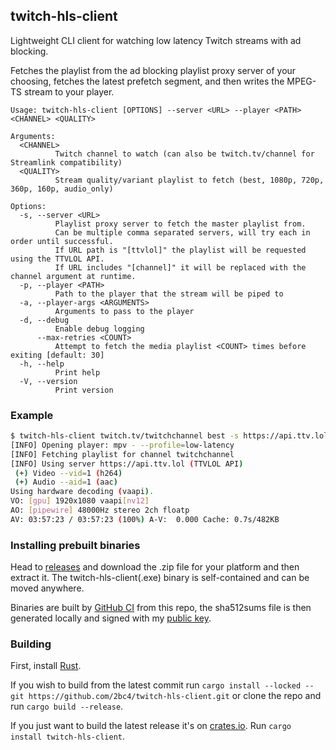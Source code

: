 ## twitch-hls-client
Lightweight CLI client for watching low latency Twitch streams with ad blocking.

Fetches the playlist from the ad blocking playlist proxy server of your choosing, fetches the latest prefetch segment, and then writes the MPEG-TS stream to your player.

```
Usage: twitch-hls-client [OPTIONS] --server <URL> --player <PATH> <CHANNEL> <QUALITY>

Arguments:
  <CHANNEL>
          Twitch channel to watch (can also be twitch.tv/channel for Streamlink compatibility)
  <QUALITY>
          Stream quality/variant playlist to fetch (best, 1080p, 720p, 360p, 160p, audio_only)

Options:
  -s, --server <URL>
          Playlist proxy server to fetch the master playlist from.
          Can be multiple comma separated servers, will try each in order until successful.
          If URL path is "[ttvlol]" the playlist will be requested using the TTVLOL API.
          If URL includes "[channel]" it will be replaced with the channel argument at runtime.
  -p, --player <PATH>
          Path to the player that the stream will be piped to
  -a, --player-args <ARGUMENTS>
          Arguments to pass to the player
  -d, --debug
          Enable debug logging
      --max-retries <COUNT>
          Attempt to fetch the media playlist <COUNT> times before exiting [default: 30]
  -h, --help
          Print help
  -V, --version
          Print version
```

### Example
```sh
$ twitch-hls-client twitch.tv/twitchchannel best -s https://api.ttv.lol/[ttvlol],https://eu.luminous.dev/live/[channel] -p /usr/bin/mpv -a '- --profile=low-latency'
[INFO] Opening player: mpv - --profile=low-latency
[INFO] Fetching playlist for channel twitchchannel
[INFO] Using server https://api.ttv.lol (TTVLOL API)
 (+) Video --vid=1 (h264)
 (+) Audio --aid=1 (aac)
Using hardware decoding (vaapi).
VO: [gpu] 1920x1080 vaapi[nv12]
AO: [pipewire] 48000Hz stereo 2ch floatp
AV: 03:57:23 / 03:57:23 (100%) A-V:  0.000 Cache: 0.7s/482KB
```

### Installing prebuilt binaries
Head to [releases](https://github.com/2bc4/twitch-hls-client/releases/latest) and download the .zip file for your platform and then extract it. The twitch-hls-client(.exe) binary is self-contained and can be moved anywhere.

Binaries are built by [GitHub CI](https://github.com/2bc4/twitch-hls-client/actions/workflows/release.yaml) from this repo, the sha512sums file is then generated locally and signed with my [public key](https://github.com/2bc4/2bc4).

### Building
First, install [Rust](https://rustup.rs).

If you wish to build from the latest commit run `cargo install --locked --git https://github.com/2bc4/twitch-hls-client.git` or clone the repo and run `cargo build --release`.

If you just want to build the latest release it's on [crates.io](https://crates.io/crates/twitch-hls-client). Run `cargo install twitch-hls-client`.
